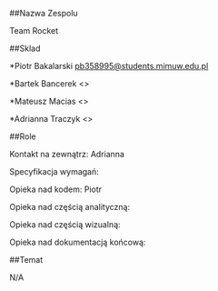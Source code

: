 ##Nazwa Zespolu

Team Rocket

##Sklad

*Piotr Bakalarski <pb358995@students.mimuw.edu.pl>

*Bartek Bancerek <>

*Mateusz Macias <>

*Adrianna Traczyk <>

##Role

Kontakt na zewnątrz: Adrianna

Specyfikacja wymagań: 

Opieka nad kodem: Piotr

Opieka nad częścią analityczną: 

Opieka nad częścią wizualną: 

Opieka nad dokumentacją końcową: 


##Temat

N/A
